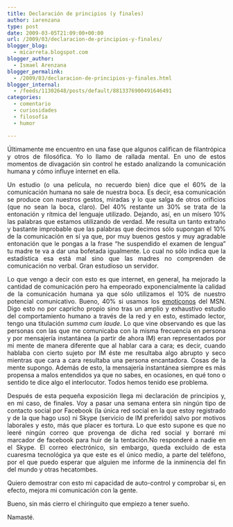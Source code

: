 ```yaml
---
title: Declaración de principios (y finales)
author: iarenzana
type: post
date: 2009-03-05T21:09:00+00:00
url: /2009/03/declaracion-de-principios-y-finales/
blogger_blog:
  - micarreta.blogspot.com
blogger_author:
  - Ismael Arenzana
blogger_permalink:
  - /2009/03/declaracion-de-principios-y-finales.html
blogger_internal:
  - /feeds/11302648/posts/default/8813376900491646491
categories:
  - comentario
  - curiosidades
  - filosofía
  - humor

---
```

<p style="text-align: justify;">
  Últimamente me encuentro en una fase que algunos califican de filantrópica y otros de filosófica. Yo lo llamo de rallada mental. En uno de estos momentos de divagación sin control he estado analizando la comunicación humana y cómo influye internet en ella.
</p>

<p style="text-align: justify;">
  Un estudio (o una película, no recuerdo bien) dice que el 60% de la comunicación humana no sale de nuestra boca. Es decir, esa comunicación se produce con nuestros gestos, miradas y lo que salga de otros orificios (que no sean la boca, claro). Del 40% restante un 30% se trata de la entonación y rítmica del lenguaje utilizado. Dejando, así, en un mísero 10% las palabras que estamos utilizando de verdad. Me resulta un tanto extraño y bastante improbable que las palabras que decimos sólo supongan el 10% de la comunicación en sí ya que, por muy buenos gestos y muy agradable entonación que le pongas a la frase &#8220;he suspendido el examen de lengua&#8221; tu madre te va a dar una bofetada igualmente. Lo cual no sólo indica que la estadística esa está mal sino que las madres no comprenden de comunicación no verbal. Gran estudioso un servidor.
</p>

<p style="text-align: justify;">
  Lo que vengo a decir con esto es que internet, en general, ha mejorado la cantidad de comunicación pero ha empeorado exponencialmente la calidad de la comunicación humana ya que sólo utilizamos el 10% de nuestro potencial comunicativo. Bueno, 40% si usamos los <a href="http://es.wikipedia.org/wiki/8-)">emoticonos</a> del MSN. Digo esto no por capricho propio sino tras un amplio y exhaustivo estudio del comportamiento humano a través de la red y en esto, estimado lector, tengo una titulación <em>summa cum laude</em>. Lo que vine observando es que las personas con las que me comunicaba con la misma frecuencia en persona y por mensajería instantánea (a partir de ahora IM) eran representados por mi mente de manera diferente que al hablar cara a cara; es decir, cuando hablaba con cierto sujeto por IM éste me resultaba algo abrupto y seco mientras que cara a cara resultaba una persona encantadora. Cosas de la mente supongo. Además de esto, la mensajería instantánea siempre es más propensa a malos entendidos ya que no sabes, en ocasiones, en qué tono o sentido te dice algo el interlocutor. Todos hemos tenido ese problema.
</p>

<p style="text-align: justify;">
  Después de esta pequeña exposición llega mi declaración de principios y, en mi caso, de finales. Voy a pasar una semana entera sin ningún tipo de contacto social por Facebook (la única red social en la que estoy registrado y de la que hago uso) ni Skype (servicio de IM preferido) salvo por motivos laborales y esto, más que placer es tortura. Lo que esto supone es que no leeré ningún correo que provenga de dicha red social y borraré mi marcador de facebook para huir de la tentación.No responderé a nadie en el Skype. El correo electrónico, sin embargo, queda excluido de esta cuaresma tecnológica ya que este es el único medio, a parte del teléfono, por el que puedo esperar que alguien me informe de la inminencia del fin del mundo y otras hecatombes.
</p>

<p style="text-align: justify;">
  Quiero demostrar con esto mi capacidad de auto-control y comprobar si, en efecto, mejora mi comunicación con la gente.
</p>

<p style="text-align: justify;">
  Bueno, sin más cierro el chiringuito que empiezo a tener sueño.
</p>

<p style="text-align: justify;">
  Namasté.
</p>